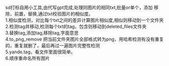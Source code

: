 sd打标自用小工具,由代写gpt完成,处理同图片的相同txt,批量or单个，添加 移除，前置，替换,通过txt校验图片的相似度。 <br>
1.相似度检测，对比每个txt之间的差异计算图片相似度,相似则移动到一个文件夹<br>
2.检测tag并移动,检测每个txt的tag，包含则移动到deleted_files文件夹<br>
3.替换tag,添加tag,移除tag,字面意思<br>
4.to_png_remove 把当前文件夹图片全部格式转为png，用哈希检测有没有重复的，重复就删了，最后再过一遍图片完整性检测<br>
5.yande.tag，看文件里面很简单。<br>
6.顺序重命名所有图片<br>
